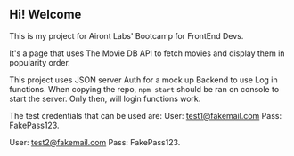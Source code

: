 ## Hi! Welcome

This is my project for Airont Labs' Bootcamp for FrontEnd Devs.

It's a page that uses The Movie DB API to fetch movies and display them in popularity order.

This project uses JSON server Auth for a mock up Backend to use Log in functions. When copying the repo, `npm start` should be ran on console to start the server. 
Only then, will login functions work.

The test credentials that can be used are:
User: test1@fakemail.com
Pass: FakePass123.

User: test2@fakemail.com
Pass: FakePass123.


